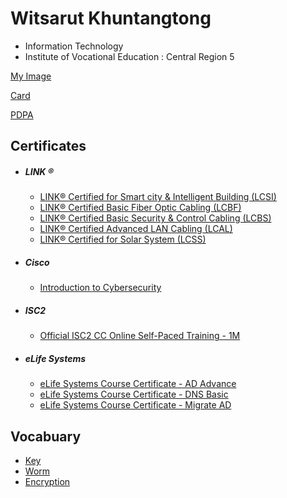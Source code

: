 

# Witsarut Khuntangtong
+ Information Technology
+ Institute of Vocational Education : Central Region 5
  
[My Image](HelloWorld)

[Card](Card)

[PDPA](PDPA)

## Certificates
+ ##### LINK ®
  - [LINK® Certified for Smart city & Intelligent Building (LCSI)](Cert/LINK/LCSI.pdf)
  - [LINK® Certified Basic Fiber Optic Cabling (LCBF)](Cert/LINK/LCBF.pdf)
  - [LINK® Certified Basic Security & Control Cabling (LCBS)](Cert/LINK/LCBS.pdf)
  - [LINK® Certified Advanced LAN Cabling (LCAL)](Cert/LINK/LCAL.pdf)
  - [LINK® Certified for Solar System (LCSS)](Cert/LINK/LCSS.pdf)
+ ##### Cisco 
  - [Introduction to Cybersecurity](Cert/Cisco/IntroductionCybersecurity.pdf)
+ ##### ISC2
  - [Official ISC2 CC Online Self-Paced Training - 1M](Cert/ISC2/ISC2%201M.pdf)
+ ##### eLife Systems
  - [eLife Systems Course Certificate - AD Advance](Cert/eLife%20Systems/AD%20Advance.pdf)
  - [eLife Systems Course Certificate - DNS Basic](Cert/eLife%20Systems/DNS%20Basic.pdf)
  - [eLife Systems Course Certificate - Migrate AD](Cert/eLife%20Systems/Migrate%20AD.pdf)
    

## Vocabuary
+ [Key](Key)
+ [Worm](Worm)
+ [Encryption](Encryption)
